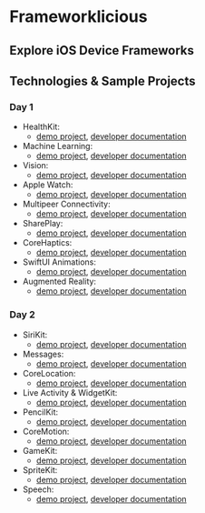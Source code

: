 # Frameworklicious
## Explore iOS Device Frameworks

## Technologies & Sample Projects
### Day 1
- HealthKit: 
  - [demo project](HealthKit), [developer documentation](http://developer.apple.com/documentation/healthkit)
- Machine Learning:
  - [demo project](Machine%20Learning), [developer documentation](http://developer.apple.com/documentation/coreml)
- Vision: 
  - [demo project](Vision), [developer documentation](http://developer.apple.com/documentation/vision)
- Apple Watch: 
  - [demo project](Apple%20Watch), [developer documentation](https://developer.apple.com/documentation/watchconnectivity)
- Multipeer Connectivity: 
  - [demo project](Multipeer%20Connectivity), [developer documentation](http://developer.apple.com/documentation/multipeerconnectivity)
- SharePlay: 
  - [demo project](SharePlay), [developer documentation](http://developer.apple.com/documentation/shareplay)
- CoreHaptics: 
  - [demo project](Haptics), [developer documentation](http://developer.apple.com/documentation/corehaptics/)
- SwiftUI Animations: 
  - [demo project](SwiftUI%20Animations), [developer documentation](http://developer.apple.com/documentation/swiftui/animations)
- Augmented Reality: 
  - [demo project](Augmented%20Reality), [developer documentation](http://developer.apple.com/documentation/realitykit)

### Day 2
- SiriKit: 
  - [demo project](Siri), [developer documentation](http://developer.apple.com/documentation/sirikit)
- Messages:
  - [demo project](Messages), [developer documentation](http://developer.apple.com/documentation/messages)
- CoreLocation: 
  - [demo project](Location), [developer documentation](http://developer.apple.com/documentation/corelocation)
- Live Activity & WidgetKit: 
  - [demo project](Live%20Activity), [developer documentation](https://developer.apple.com/documentation/widgetkit)
- PencilKit: 
  - [demo project](PencilKit), [developer documentation](http://developer.apple.com/documentation/pencilkit)
- CoreMotion: 
  - [demo project](CoreMotion), [developer documentation](http://developer.apple.com/documentation/coremotion)
- GameKit: 
  - [demo project](GameKit), [developer documentation](http://developer.apple.com/documentation/gamekit/)
- SpriteKit:
  - [demo project](SpriteKit), [developer documentation](http://developer.apple.com/documentation/spritekit/)
- Speech:
  - [demo project](Speech), [developer documentation](http://developer.apple.com/documentation/speech/)
